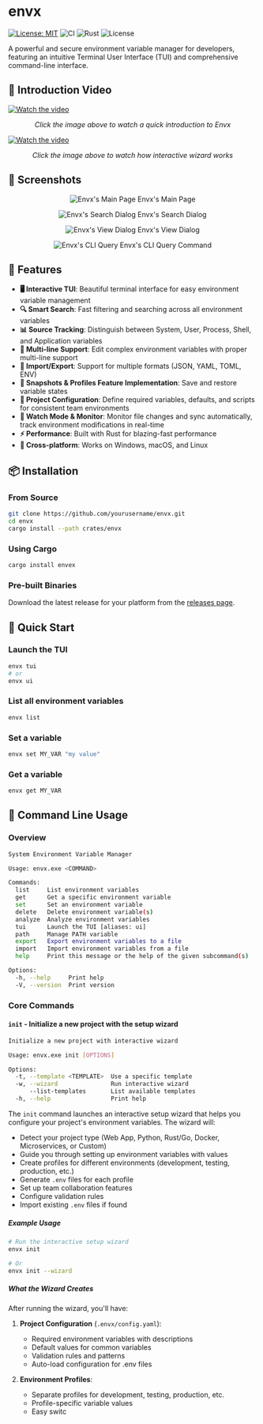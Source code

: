 # envx

[![License: MIT](https://img.shields.io/badge/License-MIT-yellow.svg)](https://opensource.org/licenses/MIT)
![CI](https://github.com/mikeleppane/envx/workflows/CI/badge.svg)
<img alt="Rust" src="https://img.shields.io/badge/Rust-1.85-orange">
<img alt="License" src="https://img.shields.io/badge/License-MIT-blue">

A powerful and secure environment variable manager for developers, featuring an intuitive Terminal User Interface (TUI)
and comprehensive command-line interface.

## 🎥 Introduction Video

[![Watch the video](https://img.youtube.com/vi/UzrKuQQURFw/maxresdefault.jpg)](https://youtu.be/UzrKuQQURFw)

<p align="center">
  <i>Click the image above to watch a quick introduction to Envx</i>
</p>

[![Watch the video](https://img.youtube.com/vi/DbRPbN9KECw/maxresdefault.jpg)](https://youtu.be/DbRPbN9KECw)
<p align="center">
  <i>Click the image above to watch how interactive wizard works</i>
</p>


## 📸 Screenshots

<p align="center">
  <img src="images/main.png" alt="Envx's Main Page" />
  <span>Envx's Main Page</span>
</p>

<p align="center">
  <img src="images/search.png" alt="Envx's Search Dialog" />
  <span>Envx's Search Dialog</span>
</p>

<p align="center">
  <img src="images/view.png" alt="Envx's View Dialog" />
  <span>Envx's View Dialog</span>
</p>

<p align="center">
  <img src="images/query.png" alt="Envx's CLI Query" />
  <span>Envx's CLI Query Command</span>
</p>

## 🌟 Features

- **🖥️ Interactive TUI**: Beautiful terminal interface for easy environment variable management
- **🔍 Smart Search**: Fast filtering and searching across all environment variables
- **📊 Source Tracking**: Distinguish between System, User, Process, Shell, and Application variables
- **📝 Multi-line Support**: Edit complex environment variables with proper multi-line support
- **🔄 Import/Export**: Support for multiple formats (JSON, YAML, TOML, ENV)
- **📸 Snapshots & Profiles Feature Implementation**: Save and restore variable states
- **📁 Project Configuration**: Define required variables, defaults, and scripts for consistent team environments
- **👀 Watch Mode & Monitor**: Monitor file changes and sync automatically, track environment modifications in real-time
- **⚡ Performance**: Built with Rust for blazing-fast performance
- **🎨 Cross-platform**: Works on Windows, macOS, and Linux

## 📦 Installation

### From Source

```bash
git clone https://github.com/yourusername/envx.git
cd envx
cargo install --path crates/envx
```

### Using Cargo

```bash
cargo install envex
```

### Pre-built Binaries

Download the latest release for your platform from the [releases page](https://github.com/yourusername/envx/releases).

## 🚀 Quick Start

### Launch the TUI

```bash
envx tui
# or
envx ui
```

### List all environment variables

```bash
envx list
```

### Set a variable

```bash
envx set MY_VAR "my value"
```

### Get a variable

```bash
envx get MY_VAR
```

## 📖 Command Line Usage

### Overview

```bash
System Environment Variable Manager

Usage: envx.exe <COMMAND>

Commands:
  list     List environment variables
  get      Get a specific environment variable
  set      Set an environment variable
  delete   Delete environment variable(s)
  analyze  Analyze environment variables
  tui      Launch the TUI [aliases: ui]
  path     Manage PATH variable
  export   Export environment variables to a file
  import   Import environment variables from a file
  help     Print this message or the help of the given subcommand(s)

Options:
  -h, --help     Print help
  -V, --version  Print version
```

### Core Commands

#### `init` - Initialize a new project with the setup wizard

```bash
Initialize a new project with interactive wizard

Usage: envx.exe init [OPTIONS]

Options:
  -t, --template <TEMPLATE>  Use a specific template
  -w, --wizard               Run interactive wizard
      --list-templates       List available templates
  -h, --help                 Print help
```

The `init` command launches an interactive setup wizard that helps you configure your project's environment variables.
The wizard will:

- Detect your project type (Web App, Python, Rust/Go, Docker, Microservices, or Custom)
- Guide you through setting up environment variables with values
- Create profiles for different environments (development, testing, production, etc.)
- Generate `.env` files for each profile
- Set up team collaboration features
- Configure validation rules
- Import existing `.env` files if found

##### Example Usage

```bash
# Run the interactive setup wizard
envx init

# Or
envx init --wizard

```

##### What the Wizard Creates

After running the wizard, you'll have:

1. **Project Configuration** (`.envx/config.yaml`):
   - Required environment variables with descriptions
   - Default values for common variables
   - Validation rules and patterns
   - Auto-load configuration for .env files

2. **Environment Profiles**:
   - Separate profiles for development, testing, production, etc.
   - Profile-specific variable values
   - Easy switc